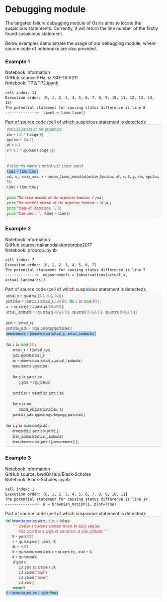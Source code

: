 # Debugging module

The targeted failure debugging module of Osiris aims to locate the suspicious statements. Currently, it will return the line number of the firstly found suspicious statement.  

Below examples demonstrate the usage of our debugging module, where source code of notebooks are also provided.   

### Example 1

Notebook Information <br/>
GitHub source: FHainzl/SD-TSIA211 <br/>
Notebook: TP2/TP2.ipynb <br/>

```
cell index: 11
Execution order: [0, 1, 2, 3, 4, 5, 6, 7, 8, 9, 10, 11, 12, 13, 14, 15]
The potential statement for causing status difference is line 8
-------------->  time1 = time.time()
```

Part of source code (cell of which suspicious statement is detected):
 <img src="p2.png" align="center" border="0" width="800" height="300"/>   

### Example 2

Notebook Information <br/>
GitHub source: nakanodaiki/probrobo2017 <br/>
Notebook: probrob.ipynb <br/>

```
cell index: 7
Execution order: [0, 1, 2, 3, 4, 5, 6, 7]
The potential statement for causing status difference is line 7
-------------->  measurements = [observations(actual_x, actual_landmarks)]
```

Part of source code (cell of which suspicious statement is detected):
 <img src="p3.png" align="center" border="0" width="800" height="500"/>   

 ### Example 3

Notebook Information <br/>
GitHub source: bwdGitHub/Black-Scholes <br/>
Notebook: Black-Scholes.ipynb <br/>

```
cell index: 1
Execution order: [0, 1, 2, 3, 4, 5, 6, 7, 8, 9, 10, 11]
The potential statement for causing status difference is line 14
-------------->  W = brownian_motion(1, plot=True)
```

Part of source code (cell of which suspicious statement is detected):
 <img src="p4.png" align="center" border="0" width="800" height="260"/>  


